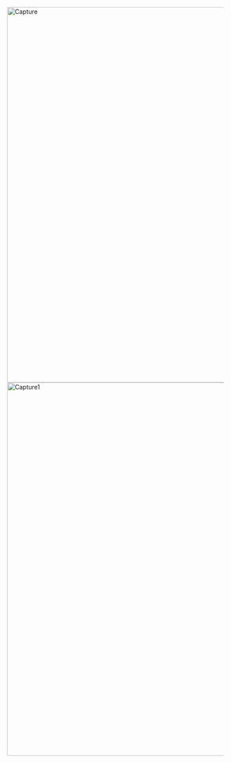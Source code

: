 
<img width="873" alt="Capture" src="https://github.com/sajithsenanayake/python_dashboard/assets/91134630/17efa4fd-c823-4f4f-b618-aadc9808bac3">
<img width="868" alt="Capture1" src="https://github.com/sajithsenanayake/python_dashboard/assets/91134630/f6e552d0-e490-40ea-ae99-7c923b6d970b">

